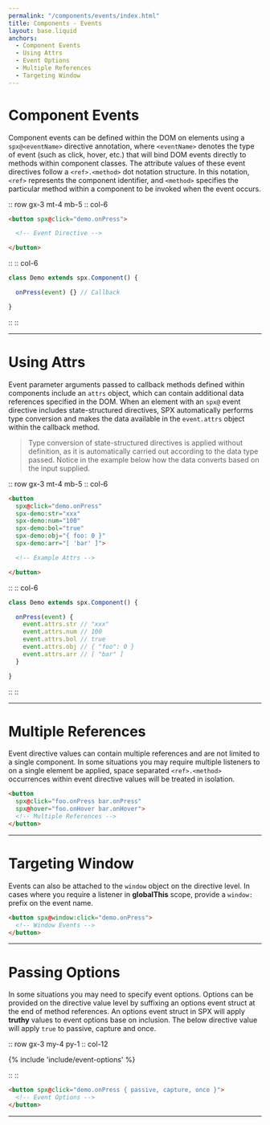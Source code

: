 ```yaml
---
permalink: "/components/events/index.html"
title: Components - Events
layout: base.liquid
anchors:
  - Component Events
  - Using Attrs
  - Event Options
  - Multiple References
  - Targeting Window
---
```


# Component Events

Component events can be defined within the DOM on elements using a `spx@<eventName>` directive annotation, where `<eventName>` denotes the type of event (such as click, hover, etc.) that will bind DOM events directly to methods within component classes. The attribute values of these event directives follow a `<ref>.<method>` dot notation structure. In this notation, `<ref>` represents the component identifier, and `<method>` specifies the particular method within a component to be invoked when the event occurs.

:: row gx-3 mt-4 mb-5
:: col-6

<!--prettier-ignore-->
```html
<button spx@click="demo.onPress">

  <!-- Event Directive -->

</button>
```

::
:: col-6

<!--prettier-ignore-->
```ts
class Demo extends spx.Component() {

  onPress(event) {} // Callback

}
```

::
::

---

# Using Attrs

Event parameter arguments passed to callback methods defined within components include an `attrs` object, which can contain additional data references specified in the DOM. When an element with an `spx@` event directive includes state-structured directives, SPX automatically performs type conversion and makes the data available in the `event.attrs` object within the callback method.

> Type conversion of state-structured directives is applied without definition, as it is automatically carried out according to the data type passed. Notice in the example below how the data converts based on the input supplied.

:: row gx-3 mt-4 mb-5
:: col-6

<!--prettier-ignore-->
```html
<button
  spx@click="demo.onPress"
  spx-demo:str="xxx"
  spx-demo:num="100"
  spx-demo:bol="true"
  spx-demo:obj="{ foo: 0 }"
  spx-demo:arr="[ 'bar' ]">

  <!-- Example Attrs -->

</button>
```

::
:: col-6

<!--prettier-ignore-->
```ts
class Demo extends spx.Component() {

  onPress(event) {
    event.attrs.str // "xxx"
    event.attrs.num // 100
    event.attrs.bol // true
    event.attrs.obj // { "foo": 0 }
    event.attrs.arr // [ "bar" ]
  }

}
```

::
::

---

# Multiple References

Event directive values can contain multiple references and are not limited to a single component. In some situations you may require multiple listeners to on a single element be applied, space separated `<ref>.<method>` occurrences within event directive values will be treated in isolation.

<!--prettier-ignore-->
```html
<button
  spx@click="foo.onPress bar.onPress"
  spx@hover="foo.onHover bar.onHover">
  <!-- Multiple References -->
</button>
```

---

# Targeting Window

Events can also be attached to the `window` object on the directive level. In cases where you require a listener in **globalThis** scope, provide a `window:` prefix on the event name.

<!--prettier-ignore-->
```html
<button spx@window:click="demo.onPress">
  <!-- Window Events -->
</button>
```

---

# Passing Options

In some situations you may need to specify event options. Options can be provided on the directive value level by suffixing an options event struct at the end of method references. An options event struct in SPX will apply **truthy** values to event options base on inclusion. The below directive value will apply `true` to passive, capture and once.

:: row gx-3 my-4 py-1
:: col-12

{% include 'include/event-options' %}

::
::

<!--prettier-ignore-->
```html
<button spx@click="demo.onPress { passive, capture, once }">
  <!-- Event Options -->
</button>
```

---
